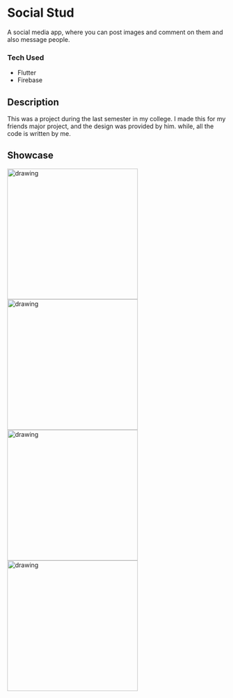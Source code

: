 # Social Stud

A social media app, where you can post images and comment on them 
and also message people. 

### Tech Used
- Flutter
- Firebase

## Description
This was a project during the last semester in my college. 
I made this for my friends major project, and the design was provided 
by him. while, all the code is written by me.

## Showcase
<img src="https://github.com/Sawansunar56/Social-Stud/assets/62794662/6edae98b-7af5-4596-8d7c-45bb63048c98" alt="drawing" width="300"/>
<img src="https://github.com/Sawansunar56/Social-Stud/assets/62794662/e671e191-6fb7-43f4-8135-56d63f5f57de" alt="drawing" width="300"/>
<br/>
<img src="https://github.com/Sawansunar56/Social-Stud/assets/62794662/3117d0ab-2fa8-4d85-b3d8-cc53a623a561" alt="drawing" width="300"/>
<img src="https://github.com/Sawansunar56/Social-Stud/assets/62794662/e62f3e5a-8b5f-4696-80c7-ab4f5dd4e45f" alt="drawing" width="300"/>
